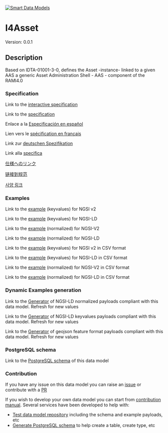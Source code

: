 [![Smart Data Models](https://smartdatamodels.org/wp-content/uploads/2022/01/SmartDataModels_logo.png "Logo")](https://smartdatamodels.org)
# I4Asset
Version: 0.0.1

## Description 

Based on IDTA-01001-3-0, defines the Asset -instance- linked to a given AAS a generic Asset Administration Shell - AAS -  component of the RAMI4.0
### Specification

Link to the [interactive specification](https://swagger.lab.fiware.org/?url=https://smart-data-models.github.io/dataModel.AAS/I4Asset/swagger.yaml)

Link to the [specification](https://github.com/smart-data-models/dataModel.AAS/blob/master/I4Asset/doc/spec.md)

Enlace a la [Especificación en español](https://github.com/smart-data-models/dataModel.AAS/blob/master/I4Asset/doc/spec_ES.md)

Lien vers le [spécification en français](https://github.com/smart-data-models/dataModel.AAS/blob/master/I4Asset/doc/spec_FR.md)

Link zur [deutschen Spezifikation](https://github.com/smart-data-models/dataModel.AAS/blob/master/I4Asset/doc/spec_DE.md)

Link alla [specifica](https://github.com/smart-data-models/dataModel.AAS/blob/master/I4Asset/doc/spec_IT.md)

[仕様へのリンク](https://github.com/smart-data-models/dataModel.AAS/blob/master/I4Asset/doc/spec_JA.md)

[链接到规范](https://github.com/smart-data-models/dataModel.AAS/blob/master/I4Asset/doc/spec_ZH.md)

[사양 링크](https://github.com/smart-data-models/dataModel.AAS/blob/master/I4Asset/doc/spec_KO.md)
### Examples

Link to the [example](https://smart-data-models.github.io/dataModel.AAS/I4Asset/examples/example.json) (keyvalues) for NGSI v2

Link to the [example](https://smart-data-models.github.io/dataModel.AAS/I4Asset/examples/example.jsonld) (keyvalues) for NGSI-LD

Link to the [example](https://smart-data-models.github.io/dataModel.AAS/I4Asset/examples/example-normalized.json) (normalized) for NGSI-V2

Link to the [example](https://smart-data-models.github.io/dataModel.AAS/I4Asset/examples/example-normalized.jsonld) (normalized) for NGSI-LD

Link to the [example](https://github.com/smart-data-models/dataModel.AAS/blob/master/I4Asset/examples/example.json.csv) (keyvalues) for NGSI v2 in CSV format

Link to the [example](https://github.com/smart-data-models/dataModel.AAS/blob/master/I4Asset/examples/example.jsonld.csv) (keyvalues) for NGSI-LD in CSV format

Link to the [example](https://github.com/smart-data-models/dataModel.AAS/blob/master/I4Asset/examples/example-normalized.json.csv) (normalized) for NGSI-V2 in CSV format

Link to the [example](https://github.com/smart-data-models/dataModel.AAS/blob/master/I4Asset/examples/example-normalized.jsonld.csv) (normalized) for NGSI-LD in CSV format
### Dynamic Examples generation

Link to the [Generator](https://smartdatamodels.org/extra/ngsi-ld_generator.php?schemaUrl=https://raw.githubusercontent.com/smart-data-models/dataModel.AAS/master/I4Asset/schema.json&email=info@smartdatamodels.org) of NGSI-LD normalized payloads compliant with this data model. Refresh for new values

Link to the [Generator](https://smartdatamodels.org/extra/ngsi-ld_generator_keyvalues.php?schemaUrl=https://raw.githubusercontent.com/smart-data-models/dataModel.AAS/master/I4Asset/schema.json&email=info@smartdatamodels.org) of NGSI-LD keyvalues payloads compliant with this data model. Refresh for new values

Link to the [Generator](https://smartdatamodels.org/extra/geojson_features_generator.php?schemaUrl=https://raw.githubusercontent.com/smart-data-models/dataModel.AAS/master/I4Asset/schema.json&email=info@smartdatamodels.org) of geojson feature format payloads compliant with this data model. Refresh for new values
### PostgreSQL schema

Link to the [PostgreSQL schema](https://github.com/smart-data-models/dataModel.AAS/blob/master/I4Asset/schema.sql) of this data model
### Contribution

 If you have any issue on this data model you can raise an [issue](https://github.com/smart-data-models/dataModel.AAS/issues)  or contribute with a [PR](https://github.com/smart-data-models/dataModel.AAS/pulls)

 If you wish to develop your own data model you can start from [contribution manual](https://bit.ly/contribution_manual). Several services have been developed to help with: 
 - [Test data model repository](https://smartdatamodels.org/index.php/data-models-contribution-api/) including the schema and example payloads, etc
 - [Generate PostgreSQL schema](https://smartdatamodels.org/index.php/sql-service/) to help create a table, create type, etc